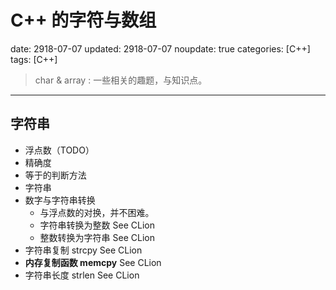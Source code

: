 # C++ 的字符与数组

date: 2918-07-07
updated: 2918-07-07
noupdate: true
categories: [C++]
tags: [C++]

> char & array : 一些相关的趣题，与知识点。

---

## 字符串

- 浮点数（TODO）
- 精确度
- 等于的判断方法
- 字符串
- 数字与字符串转换
    - 与浮点数的对换，并不困难。
    - 字符串转换为整数
        See CLion
    - 整数转换为字符串
        See CLion
- 字符串复制 strcpy
    See CLion
- __内存复制函数 memcpy__
    See CLion
- 字符串长度 strlen
    See CLion
